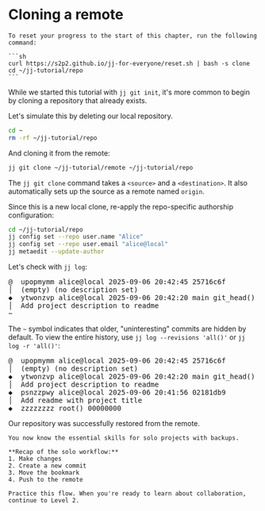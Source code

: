 # Cloning a remote

````admonish reset title="Reset your progress" collapsible=true
To reset your progress to the start of this chapter, run the following command:

```sh
curl https://s2p2.github.io/jj-for-everyone/reset.sh | bash -s clone
cd ~/jj-tutorial/repo
```
````

While we started this tutorial with `jj git init`, it's more common to begin by cloning a repository that already exists.

Let's simulate this by deleting our local repository.

```sh
cd ~
rm -rf ~/jj-tutorial/repo
```

And cloning it from the remote:
```sh
jj git clone ~/jj-tutorial/remote ~/jj-tutorial/repo
```

The `jj git clone` command takes a `<source>` and a `<destination>`. It also automatically sets up the source as a remote named `origin`.

Since this is a new local clone, re-apply the repo-specific authorship configuration:

```sh
cd ~/jj-tutorial/repo
jj config set --repo user.name "Alice"
jj config set --repo user.email "alice@local"
jj metaedit --update-author
```

Let's check with `jj log`:

<!-- generated by aha script -->
<pre class="aha">
<span class="bold "></span><span class="bold green ">@</span>  <span class="bold "></span><span class="bold highlighted purple ">u</span><span class="bold highlighted dimgray ">popmymm</span><span class="bold "> </span><span class="bold yellow ">alice@local</span><span class="bold "> </span><span class="bold highlighted cyan ">2025-09-06 20:42:45</span><span class="bold "> </span><span class="bold highlighted blue ">2</span><span class="bold highlighted dimgray ">5716c6f</span><span class="bold "></span>
│  <span class="bold "></span><span class="bold highlighted green ">(empty)</span><span class="bold "> </span><span class="bold highlighted green ">(no description set)</span><span class="bold "></span>
<span class="bold "></span><span class="bold highlighted cyan ">◆</span>  <span class="bold "></span><span class="bold purple ">y</span><span class="highlighted dimgray ">twonzvp</span> <span class="yellow ">alice@local</span> <span class="cyan ">2025-09-06 20:42:20</span> <span class="purple ">main</span> <span class="green ">git_head()</span> <span class="bold "></span><span class="bold blue ">0</span><span class="highlighted dimgray ">a518bdd</span>
│  Add project description to readme
~
</pre>

The `~` symbol indicates that older, "uninteresting" commits are hidden by default. To view the entire history, use `jj log --revisions 'all()'` or `jj log -r 'all()'`:

<!-- generated by aha script -->
<pre class="aha">
<span class="bold "></span><span class="bold green ">@</span>  <span class="bold "></span><span class="bold highlighted purple ">u</span><span class="bold highlighted dimgray ">popmymm</span><span class="bold "> </span><span class="bold yellow ">alice@local</span><span class="bold "> </span><span class="bold highlighted cyan ">2025-09-06 20:42:45</span><span class="bold "> </span><span class="bold highlighted blue ">2</span><span class="bold highlighted dimgray ">5716c6f</span><span class="bold "></span>
│  <span class="bold "></span><span class="bold highlighted green ">(empty)</span><span class="bold "> </span><span class="bold highlighted green ">(no description set)</span><span class="bold "></span>
<span class="bold "></span><span class="bold highlighted cyan ">◆</span>  <span class="bold "></span><span class="bold purple ">y</span><span class="highlighted dimgray ">twonzvp</span> <span class="yellow ">alice@local</span> <span class="cyan ">2025-09-06 20:42:20</span> <span class="purple ">main</span> <span class="green ">git_head()</span> <span class="bold "></span><span class="bold blue ">0</span><span class="highlighted dimgray ">a518bdd</span>
│  Add project description to readme
<span class="bold "></span><span class="bold highlighted cyan ">◆</span>  <span class="bold "></span><span class="bold purple ">p</span><span class="highlighted dimgray ">snzzpwy</span> <span class="yellow ">alice@local</span> <span class="cyan ">2025-09-06 20:41:56</span> <span class="bold "></span><span class="bold blue ">02</span><span class="highlighted dimgray ">181db9</span>
│  Add readme with project title
<span class="bold "></span><span class="bold highlighted cyan ">◆</span>  <span class="bold "></span><span class="bold purple ">z</span><span class="highlighted dimgray ">zzzzzzz</span> <span class="green ">root()</span> <span class="bold "></span><span class="bold blue ">00</span><span class="highlighted dimgray ">000000</span>
</pre>

Our repository was successfully restored from the remote.

```admonish success title="You've completed Level 1! 🎉"
You now know the essential skills for solo projects with backups.

**Recap of the solo workflow:**
1. Make changes
2. Create a new commit
3. Move the bookmark
4. Push to the remote

Practice this flow. When you're ready to learn about collaboration, continue to Level 2.
```
